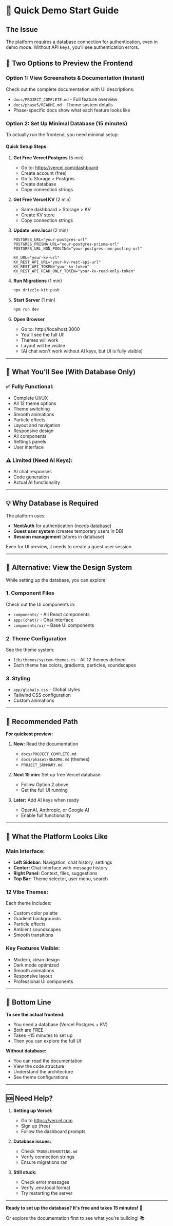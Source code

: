 # 🎨 Quick Demo Start Guide

## The Issue

The platform requires a database connection for authentication, even in demo mode. Without API keys, you'll see authentication errors.

## 🚀 Two Options to Preview the Frontend

### Option 1: View Screenshots & Documentation (Instant)

Check out the complete documentation with UI descriptions:
- `docs/PROJECT_COMPLETE.md` - Full feature overview
- `docs/phase5/README.md` - Theme system details
- Phase-specific docs show what each feature looks like

### Option 2: Set Up Minimal Database (15 minutes)

To actually run the frontend, you need minimal setup:

#### Quick Setup Steps:

1. **Get Free Vercel Postgres** (5 min)
   - Go to: https://vercel.com/dashboard
   - Create account (free)
   - Go to Storage > Postgres
   - Create database
   - Copy connection strings

2. **Get Free Vercel KV** (2 min)
   - Same dashboard > Storage > KV
   - Create KV store
   - Copy connection strings

3. **Update .env.local** (2 min)
   ```env
   POSTGRES_URL="your-postgres-url"
   POSTGRES_PRISMA_URL="your-postgres-prisma-url"
   POSTGRES_URL_NON_POOLING="your-postgres-non-pooling-url"
   
   KV_URL="your-kv-url"
   KV_REST_API_URL="your-kv-rest-api-url"
   KV_REST_API_TOKEN="your-kv-token"
   KV_REST_API_READ_ONLY_TOKEN="your-kv-read-only-token"
   ```

4. **Run Migrations** (1 min)
   ```bash
   npx drizzle-kit push
   ```

5. **Start Server** (1 min)
   ```bash
   npm run dev
   ```

6. **Open Browser**
   - Go to: http://localhost:3000
   - You'll see the full UI!
   - Themes will work
   - Layout will be visible
   - (AI chat won't work without AI keys, but UI is fully visible)

---

## 🎯 What You'll See (With Database Only)

### ✅ Fully Functional:
- Complete UI/UX
- All 12 theme options
- Theme switching
- Smooth animations
- Particle effects
- Layout and navigation
- Responsive design
- All components
- Settings panels
- User interface

### ⚠️ Limited (Need AI Keys):
- AI chat responses
- Code generation
- Actual AI functionality

---

## 💡 Why Database is Required

The platform uses:
- **NextAuth** for authentication (needs database)
- **Guest user system** (creates temporary users in DB)
- **Session management** (stores in database)

Even for UI preview, it needs to create a guest user session.

---

## 🎨 Alternative: View the Design System

While setting up the database, you can explore:

### 1. Component Files
Check out the UI components in:
- `components/` - All React components
- `app/(chat)/` - Chat interface
- `components/ui/` - Base UI components

### 2. Theme Configuration
See the theme system:
- `lib/themes/system-themes.ts` - All 12 themes defined
- Each theme has colors, gradients, particles, soundscapes

### 3. Styling
- `app/globals.css` - Global styles
- Tailwind CSS configuration
- Custom animations

---

## 🚀 Recommended Path

**For quickest preview:**

1. **Now:** Read the documentation
   - `docs/PROJECT_COMPLETE.md`
   - `docs/phase5/README.md` (themes)
   - `PROJECT_SUMMARY.md`

2. **Next 15 min:** Set up free Vercel database
   - Follow Option 2 above
   - Get the full UI running

3. **Later:** Add AI keys when ready
   - OpenAI, Anthropic, or Google AI
   - Enable full functionality

---

## 📸 What the Platform Looks Like

### Main Interface:
- **Left Sidebar:** Navigation, chat history, settings
- **Center:** Chat interface with message history
- **Right Panel:** Context, files, suggestions
- **Top Bar:** Theme selector, user menu, search

### 12 Vibe Themes:
Each theme includes:
- Custom color palette
- Gradient backgrounds
- Particle effects
- Ambient soundscapes
- Smooth transitions

### Key Features Visible:
- Modern, clean design
- Dark mode optimized
- Smooth animations
- Responsive layout
- Professional UI components

---

## 🎊 Bottom Line

**To see the actual frontend:**
- You need a database (Vercel Postgres + KV)
- Both are FREE
- Takes ~15 minutes to set up
- Then you can explore the full UI

**Without database:**
- You can read the documentation
- View the code structure
- Understand the architecture
- See theme configurations

---

## 🆘 Need Help?

1. **Setting up Vercel:**
   - Go to https://vercel.com
   - Sign up (free)
   - Follow the dashboard prompts

2. **Database issues:**
   - Check `TROUBLESHOOTING.md`
   - Verify connection strings
   - Ensure migrations ran

3. **Still stuck:**
   - Check error messages
   - Verify .env.local format
   - Try restarting the server

---

**Ready to set up the database? It's free and takes 15 minutes!** 🚀

Or explore the documentation first to see what you're building! 📚
